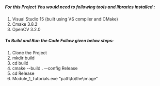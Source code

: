 ##### For this Project You would need to following tools and libraries installed :
1. Visual Studio 15 (built using VS compiler and CMake)
2. Cmake 3.8.2
3. OpenCV 3.2.0

##### To Build and Run the Code Follow given below steps:
1. Clone the Project
2. mkdir build
3. cd build
4. cmake --build . --config Release
5. cd Release
6. Module_1_Tutorials.exe "path\to\the\image"
